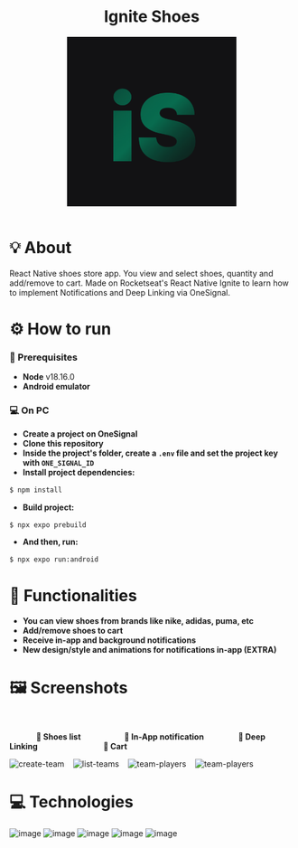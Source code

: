 <div align="center" >
<h1>Ignite Shoes</h1>
<img src="./assets/adaptive-icon.png" align="center" height="300px"/>
  <br />
</div>
<br />

# 💡 About

React Native shoes store app. You view and select shoes, quantity and add/remove to cart. Made on Rocketseat's React Native Ignite to learn how to implement Notifications and Deep Linking via OneSignal.

# ⚙️ How to run

### 📃 Prerequisites
 * **Node** v18.16.0
 * **Android emulator**

### :computer: On PC
 * **Create a project on OneSignal**
 * **Clone this repository**
 * **Inside the project's folder, create a `.env` file and set the project key with `ONE_SIGNAL_ID`**
 * **Install project dependencies:**
 ```bash
$ npm install
```
 * **Build project:**
 ```bash
$ npx expo prebuild
```
 * **And then, run:**
  ```bash
$ npx expo run:android
```

# 📲 Functionalities

  * **You can view shoes from brands like nike, adidas, puma, etc**
  * **Add/remove shoes to cart**
  * **Receive in-app and background notifications**
  * **New design/style and animations for notifications in-app (EXTRA)**

# 🖼️ Screenshots
<br />

&nbsp;  &nbsp;  &nbsp;  &nbsp;  &nbsp;  &nbsp;   **📝 Shoes list**   &nbsp;  &nbsp; &nbsp; &nbsp; &nbsp;  &nbsp;  &nbsp;              **🔔 In-App notification**                 **🔗 Deep Linking**   &nbsp;  &nbsp;  &nbsp;  &nbsp; &nbsp; &nbsp; &nbsp; &nbsp; &nbsp; &nbsp; &nbsp; &nbsp;            **🛒 Cart**

<p align="center">
 
<img src="https://github.com/caiovictors/IgniteShoes-App/assets/12973109/cb053ab4-6e6c-4724-9f5c-00d12ec3b7b3" alt="create-team" width="200"/>&nbsp; &nbsp;
<img src="https://github.com/caiovictors/IgniteShoes-App/assets/12973109/e2cc3e6c-9ca8-4efa-9b04-15e39d31bc97" alt="list-teams" width="200"/>&nbsp; &nbsp;
<img src="https://github.com/caiovictors/IgniteShoes-App/assets/12973109/60fb180c-fdf9-40f6-a1b6-ee56748b40d7" alt="team-players" width="200"/>&nbsp; &nbsp;
<img src="https://github.com/caiovictors/IgniteShoes-App/assets/12973109/48f97f0b-b1a9-4e51-87c0-978b98a8654b" alt="team-players" width="200"/>

</p>


 # 💻 Technologies

 ![image](https://img.shields.io/badge/TypeScript-007ACC?style=for-the-badge&logo=typescript&logoColor=white) ![image](https://img.shields.io/badge/React_Native-20232A?style=for-the-badge&logo=react&logoColor=61DAFB) ![image](https://img.shields.io/badge/Expo-FFFFFF?style=for-the-badge&logo=expo&logoColor=black) ![image](https://img.shields.io/badge/NativeBase-20232A?style=for-the-badge&logo=nativebase&logoColor=white) ![image](https://img.shields.io/badge/OneSignal-EC4D4F?style=for-the-badge&logo=onesignal&logoColor=61DAFB)

